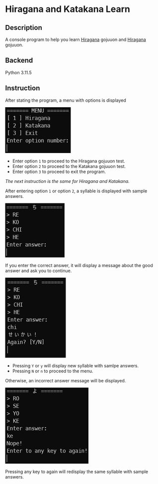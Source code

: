 # Hiragana and Katakana Learn

## Description

A console program to help you learn [Hiragana](https://en.wikipedia.org/wiki/Hiragana "Article about Hiragana") gojuuon
and [Hiragana](https://en.wikipedia.org/wiki/Katakana "Article about Katakana") gojuuon.

## Backend

Python 3.11.5

## Instruction

After stating the program, a menu with options is displayed

![menu](Images/Menu.png)

- Enter option `1` to proceed to the Hiragana gojuuon test.
- Enter option `2` to proceed to the Katakana gojuuon test.
- Enter option `3` to proceed to exit the program.

*The next instruction is the same for Hiragana and Katakana.*

After entering option `1` or option `2`, a syllable is displayed with sample answers.

![katakana_answer](Images/Katakana_ask.png)

If you enter the correct answer, it will display a message about the good answer and ask you to continue.

![good_answer](Images/Good_answer.png)

- Pressing `Y` or `y` will display new syllable with samlpe answers.
- Pressing `N` or `n` to proceed to the menu.

Otherwise, an incorrect answer message will be displayed.

![incorrect_answer](Images/Incorrect_answer.png)

Pressing any key to again will redisplay the same syllable with sample answers.